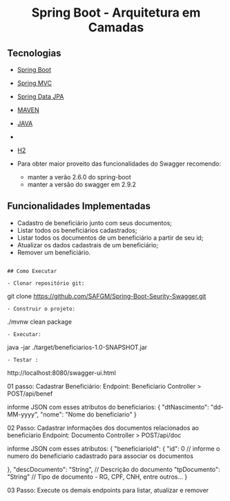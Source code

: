 <h1 align="center">
  Spring Boot - Arquitetura em Camadas
</h1>

## Tecnologias
 
- [Spring Boot](https://spring.io/projects/spring-boot)
- [Spring MVC](https://docs.spring.io/spring-framework/reference/web/webmvc.html)
- [Spring Data JPA](https://spring.io/projects/spring-data-jpa)
- [MAVEN](https://maven.apache.org/docs/3.9.5/release-notes.html)
- [JAVA](https://spring.io/projects/java-version-17)
- 
- [H2](https://www.h2database.com)

- Para obter maior proveito das funcionalidades do Swagger recomendo:
  -   manter a verão 2.6.0 do spring-boot
  -   manter a versão do swagger em 2.9.2

## Funcionalidades Implementadas
- Cadastro de beneficiário junto com seus documentos;
- Listar todos os beneficiários cadastrados;
- Listar todos os documentos de um beneficiário a partir de seu id;
- Atualizar os dados cadastrais de um beneficiário;
- Remover um beneficiário.
```

## Como Executar

- Clonar repositório git:
```
git clone https://github.com/SAFGM/Spring-Boot-Seurity-Swagger.git
```
- Construir o projeto:
```
./mvnw clean package
```
- Executar:
```
java -jar ./target/beneficiarios-1.0-SNAPSHOT.jar
```
- Testar :
```
http://localhost:8080/swagger-ui.html

01 passo: Cadastrar Beneficiário:
   Endpoint:  Beneficiario Controller > POST/api/benef 

   informe JSON  com esses atributos do beneficiarios:
   {
     "dtNascimento": "dd-MM-yyyy",
     "nome": "Nome do beneficiario"
   }

02 Passo: Cadastrar informações dos documentos relacionados ao beneficiario
   Endpoint:  Documento Controller > POST/api/doc

   informe JSON  com esses atributos:
   {
     "beneficiarioId": {
     "id": 0  // informe o numero do beneficiario cadastrado para associar os documentos

   },
      "descDocumento": "String", // Descrição do documento
      "tpDocumento": "String" // Tipo de documento - RG, CPF, CNH, entre outros...
   }

03 Passo: 
   Execute os demais endpoints para listar, atualizar e remover
    
```

